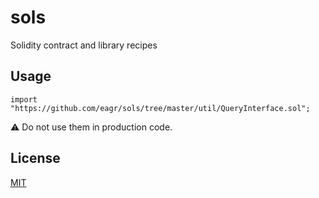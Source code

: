 # sols

Solidity contract and library recipes

## Usage

```solidity
import "https://github.com/eagr/sols/tree/master/util/QueryInterface.sol";
```

⚠️ Do not use them in production code.

## License

[MIT](./LICENSE)
